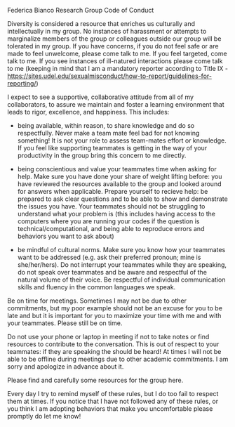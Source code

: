 Federica Bianco Research Group Code of Conduct


Diversity is considered a resource that enriches us culturally and intellectually in my group. No instances of harassment or attempts to marginalize members of the group or colleagues outside our group will be tolerated in my group. 
If you have concerns, if you do not feel safe or are made to feel unwelcome, please come talk to me. If you feel targeted, come talk to me. If you see instances of ill-natured interactions please come talk to me (keeping in mind that I am a mandatory reporter according to Title IX - https://sites.udel.edu/sexualmisconduct/how-to-report/guidelines-for-reporting/)

I expect to see a supportive, collaborative attitude from all of my collaborators, to assure we maintain and foster a learning environment that leads to rigor, excellence, and happiness. This includes: 

- being available, within reason, to share knowledge and do so respectfully. Never make a team mate feel bad for not knowing something! It is not your role to assess team-mates effort or knowledge. If you feel like supporting teammates is getting in the way of your productivity in the group bring this concern to me directly.

- being conscientious and value your teammates time when asking for help. Make sure you have done your share of weight lifting before: you have reviewed the resources available to the group and looked around for answers when applicable. Prepare yourself to recieve help: be prepared to ask clear questions and to be able to show and demonstrate the issues you have. Your teammates should not be struggling to understand what your problem is (this includes having access to the computers where you are running your codes if the question is technical/computational, and being able to reproduce errors and behaviors you want to ask about)

- be mindful of cultural norms. Make sure you know how your teammates want to be addressed (e.g. ask their preferred pronoun; mine is she/her/hers). Do not interrupt your teammates while they are speaking, do not speak over teammates and be aware and respectful of the natural volume of their voice. Be respectful of individual communication skills and fluency in the common languages we speak. 

Be on time for meetings. Sometimes I may not be due to other commitments, but my poor example should not be an excuse for you to be late and but it is important for you to maximize your time with me and with your teammates. Please still be on time. 

Do not use your phone or laptop in meeting if not to take notes or find resources to contribute to the conversation. This is out of respect to your teammates: if they are speaking the should be heard! At times I will not be able to be offline during meetings due to other academic commitments. I am sorry and apologize in advance about it.

Please find and carefully some resources for the group here. 

Every day I try to remind myself of these rules, but I do too fail to respect them at times. If you notice that I have not followed any of these rules, or you think I am adopting behaviors that make you uncomfortable please promptly do let me know!
